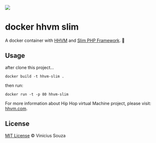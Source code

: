 <img src="http://ypereirareis.github.io/assets/images/posts/docker.svg" />

# docker hhvm slim

A docker container with [HHVM](http://www.hhvm.com) and [Slim PHP Framework](http://www.slimframework.com). :whale:

## Usage

after clone this project...

```
docker build -t hhvm-slim .
```

then run:

```
docker run -t -p 80 hhvm-slim
```

For more information about Hip Hop virtual Machine project, please visit: [hhvm.com](http://www.hhvm.com).

## License

[MIT License](http://vsouza.mit-license.org/) © Vinicius Souza
